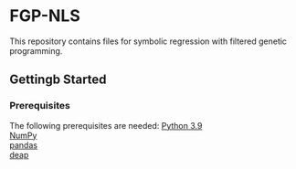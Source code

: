 # FGP-NLS
This repository contains files for symbolic regression with filtered genetic programming.

## Gettingb Started
### Prerequisites
The following prerequisites are needed:
[Python 3.9]()  
[NumPy]()  
[pandas]()  
[deap](https://github.com/DEAP/deap)  
